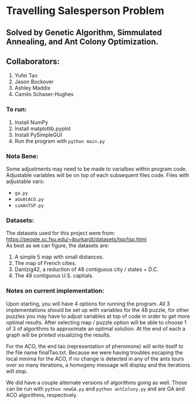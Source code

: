 # Travelling Salesperson Problem

## Solved by Genetic Algorithm, Simmulated Annealing, and Ant Colony Optimization.

## Collaborators:

1. Yufei Tao
2. Jason Bockover
3. Ashley Maddix
4. Camilo Schaser-Hughes

### To run:

1. Install NumPy
2. Install matplotlib.pyplot
3. Install PySimpleGUI
4. Run the program with `python main.py`

### Nota Bene:

Some adjustments may need to be made to varialbes within program code. Adjustable variables will be on top of each subsequent files code. Files with adjustable vars:

- `ga.py`
- `aGoAtACO.py`
- `simAnTSP.py`

### Datasets:

The datasets used for this project were from: https://people.sc.fsu.edu/~jburkardt/datasets/tsp/tsp.html  
As best as we can figure, the datasets are:

1. A simple 5 map with small distances.
2. The map of French cities.
3. Dantzig42, a reduction of 48 contiguous city / states + D.C.
4. The 48 contiguous U.S. capitals.

### Notes on current implementation:

Upon starting, you will have 4 options for running the program. All 3 implementations should be set up with variables for the 48 puzzle, for other puzzles you may have to adjust variables at top of code in order to get more optimal results. After selecting map / puzzle option will be able to choose 1 of 3 of algorithms to approximate an optimal solution. At the end of each a graph will be printed visualizing the results.

For the ACO, the end tao (representation of pheromone) will write itself to the file name finalTao.txt. Because we were having troubles escaping the local minima for the ACO, if no change is detected in any of the ants tours over so many iterations, a homogeny message will display and the iterations will stop.

We did have a couple alternate versions of algorithms going as well. Those can be run with `python newGA.py` and `python antColony.py` and are GA and ACO algorithms, respectively.
